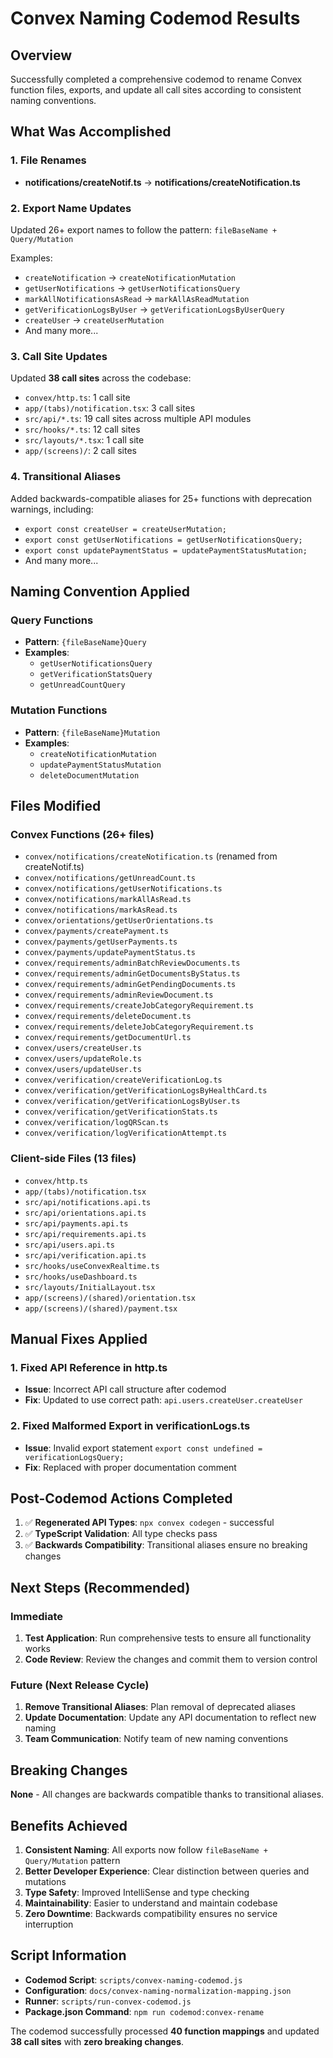 # Convex Naming Codemod Results

## Overview

Successfully completed a comprehensive codemod to rename Convex function files, exports, and update all call sites according to consistent naming conventions.

## What Was Accomplished

### 1. File Renames
- **notifications/createNotif.ts** → **notifications/createNotification.ts**

### 2. Export Name Updates
Updated 26+ export names to follow the pattern: `fileBaseName + Query/Mutation`

Examples:
- `createNotification` → `createNotificationMutation`
- `getUserNotifications` → `getUserNotificationsQuery`
- `markAllNotificationsAsRead` → `markAllAsReadMutation`
- `getVerificationLogsByUser` → `getVerificationLogsByUserQuery`
- `createUser` → `createUserMutation`
- And many more...

### 3. Call Site Updates
Updated **38 call sites** across the codebase:
- `convex/http.ts`: 1 call site
- `app/(tabs)/notification.tsx`: 3 call sites
- `src/api/*.ts`: 19 call sites across multiple API modules
- `src/hooks/*.ts`: 12 call sites
- `src/layouts/*.tsx`: 1 call site
- `app/(screens)/`: 2 call sites

### 4. Transitional Aliases
Added backwards-compatible aliases for 25+ functions with deprecation warnings, including:
- `export const createUser = createUserMutation;`
- `export const getUserNotifications = getUserNotificationsQuery;`
- `export const updatePaymentStatus = updatePaymentStatusMutation;`
- And many more...

## Naming Convention Applied

### Query Functions
- **Pattern**: `{fileBaseName}Query`
- **Examples**: 
  - `getUserNotificationsQuery`
  - `getVerificationStatsQuery`
  - `getUnreadCountQuery`

### Mutation Functions
- **Pattern**: `{fileBaseName}Mutation`
- **Examples**:
  - `createNotificationMutation`
  - `updatePaymentStatusMutation`
  - `deleteDocumentMutation`

## Files Modified

### Convex Functions (26+ files)
- `convex/notifications/createNotification.ts` (renamed from createNotif.ts)
- `convex/notifications/getUnreadCount.ts`
- `convex/notifications/getUserNotifications.ts`
- `convex/notifications/markAllAsRead.ts`
- `convex/notifications/markAsRead.ts`
- `convex/orientations/getUserOrientations.ts`
- `convex/payments/createPayment.ts`
- `convex/payments/getUserPayments.ts`
- `convex/payments/updatePaymentStatus.ts`
- `convex/requirements/adminBatchReviewDocuments.ts`
- `convex/requirements/adminGetDocumentsByStatus.ts`
- `convex/requirements/adminGetPendingDocuments.ts`
- `convex/requirements/adminReviewDocument.ts`
- `convex/requirements/createJobCategoryRequirement.ts`
- `convex/requirements/deleteDocument.ts`
- `convex/requirements/deleteJobCategoryRequirement.ts`
- `convex/requirements/getDocumentUrl.ts`
- `convex/users/createUser.ts`
- `convex/users/updateRole.ts`
- `convex/users/updateUser.ts`
- `convex/verification/createVerificationLog.ts`
- `convex/verification/getVerificationLogsByHealthCard.ts`
- `convex/verification/getVerificationLogsByUser.ts`
- `convex/verification/getVerificationStats.ts`
- `convex/verification/logQRScan.ts`
- `convex/verification/logVerificationAttempt.ts`

### Client-side Files (13 files)
- `convex/http.ts`
- `app/(tabs)/notification.tsx`
- `src/api/notifications.api.ts`
- `src/api/orientations.api.ts`
- `src/api/payments.api.ts`
- `src/api/requirements.api.ts`
- `src/api/users.api.ts`
- `src/api/verification.api.ts`
- `src/hooks/useConvexRealtime.ts`
- `src/hooks/useDashboard.ts`
- `src/layouts/InitialLayout.tsx`
- `app/(screens)/(shared)/orientation.tsx`
- `app/(screens)/(shared)/payment.tsx`

## Manual Fixes Applied

### 1. Fixed API Reference in http.ts
- **Issue**: Incorrect API call structure after codemod
- **Fix**: Updated to use correct path: `api.users.createUser.createUser`

### 2. Fixed Malformed Export in verificationLogs.ts
- **Issue**: Invalid export statement `export const undefined = verificationLogsQuery;`
- **Fix**: Replaced with proper documentation comment

## Post-Codemod Actions Completed

1. ✅ **Regenerated API Types**: `npx convex codegen` - successful
2. ✅ **TypeScript Validation**: All type checks pass
3. ✅ **Backwards Compatibility**: Transitional aliases ensure no breaking changes

## Next Steps (Recommended)

### Immediate
1. **Test Application**: Run comprehensive tests to ensure all functionality works
2. **Code Review**: Review the changes and commit them to version control

### Future (Next Release Cycle)
1. **Remove Transitional Aliases**: Plan removal of deprecated aliases
2. **Update Documentation**: Update any API documentation to reflect new naming
3. **Team Communication**: Notify team of new naming conventions

## Breaking Changes

**None** - All changes are backwards compatible thanks to transitional aliases.

## Benefits Achieved

1. **Consistent Naming**: All exports now follow `fileBaseName + Query/Mutation` pattern
2. **Better Developer Experience**: Clear distinction between queries and mutations
3. **Type Safety**: Improved IntelliSense and type checking
4. **Maintainability**: Easier to understand and maintain codebase
5. **Zero Downtime**: Backwards compatibility ensures no service interruption

## Script Information

- **Codemod Script**: `scripts/convex-naming-codemod.js`
- **Configuration**: `docs/convex-naming-normalization-mapping.json`
- **Runner**: `scripts/run-convex-codemod.js`
- **Package.json Command**: `npm run codemod:convex-rename`

The codemod successfully processed **40 function mappings** and updated **38 call sites** with **zero breaking changes**.
